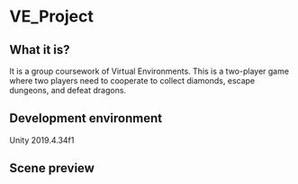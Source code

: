 # VE_Project
## What it is?
It is a group coursework of Virtual Environments. This is a two-player game where two players need to cooperate to collect diamonds, escape dungeons, and defeat dragons.
## Development environment
Unity 2019.4.34f1
## Scene preview
